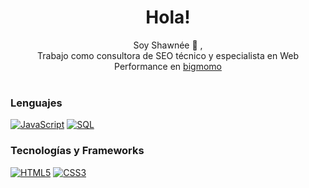 <h1 align="center">Hola! </h1>
<p align="center">
        Soy Shawnée 👋 ,<br>
        Trabajo como consultora de SEO técnico y especialista en Web Performance en <a href="https://www.bigmomo.com/es">bigmomo </a><br>
    <br>
</p>


### Lenguajes

[![JavaScript](https://img.shields.io/badge/javascript-black?style=for-the-badge&logo=javascript)](https://github.com/shawneejv)
[![SQL](https://img.shields.io/badge/sql-black?style=for-the-badge&logo=mysql)](https://github.com/shawneejv)


### Tecnologías y Frameworks

[![HTML5](https://img.shields.io/badge/html5-black?style=for-the-badge&logo=html5)](https://github.com/shawneejv)
[![CSS3](https://img.shields.io/badge/css3-black?style=for-the-badge&logo=css3)](https://github.com/shawneejv)
<!-- [![React](https://img.shields.io/badge/react-black?style=for-the-badge&logo=react)](https://github.com/shawneejv) -->


<!--
<p align="center">
  <a href="https://github.com/shawneejv">
    <img src="https://komarev.com/ghpvc/?username=shawneejv&color=blue&style=flat" />
  </a>
</p>
-->

<!-- 
👯 I’m looking to collaborate on ...
🤔 I’m looking for help with ...
💬 Ask me about ...
📫 How to reach me: ...
🔭 I’m currently working on ...
-->

